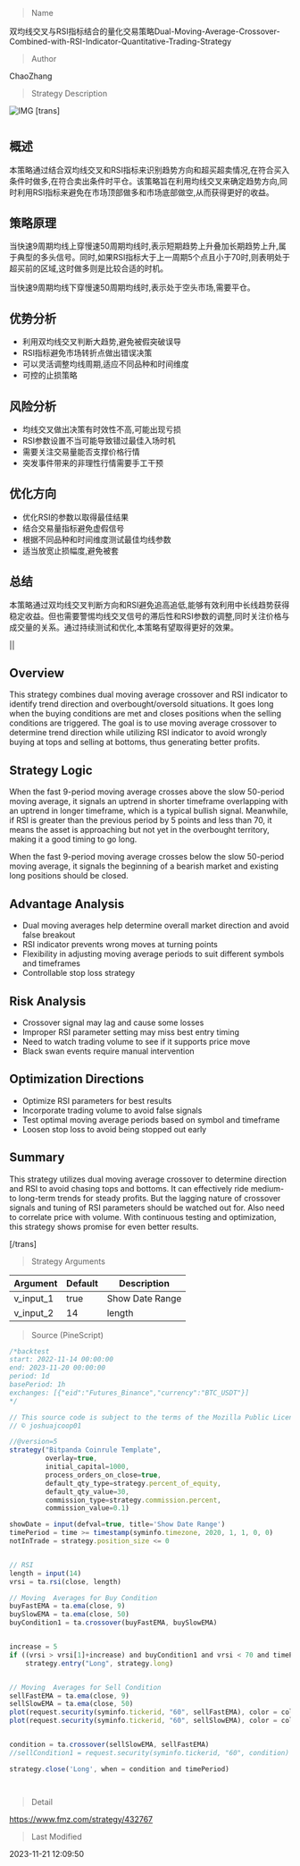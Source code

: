 
> Name

双均线交叉与RSI指标结合的量化交易策略Dual-Moving-Average-Crossover-Combined-with-RSI-Indicator-Quantitative-Trading-Strategy

> Author

ChaoZhang

> Strategy Description

![IMG](https://www.fmz.com/upload/asset/150b97cd28da910a46f.png)
[trans]

# 

## 概述

本策略通过结合双均线交叉和RSI指标来识别趋势方向和超买超卖情况,在符合买入条件时做多,在符合卖出条件时平仓。该策略旨在利用均线交叉来确定趋势方向,同时利用RSI指标来避免在市场顶部做多和市场底部做空,从而获得更好的收益。

## 策略原理

当快速9周期均线上穿慢速50周期均线时,表示短期趋势上升叠加长期趋势上升,属于典型的多头信号。同时,如果RSI指标大于上一周期5个点且小于70时,则表明处于超买前的区域,这时做多则是比较合适的时机。

当快速9周期均线下穿慢速50周期均线时,表示处于空头市场,需要平仓。

## 优势分析

- 利用双均线交叉判断大趋势,避免被假突破误导
- RSI指标避免市场转折点做出错误决策
- 可以灵活调整均线周期,适应不同品种和时间维度
- 可控的止损策略

## 风险分析

- 均线交叉做出决策有时效性不高,可能出现亏损
- RSI参数设置不当可能导致错过最佳入场时机
- 需要关注交易量能否支撑价格行情
- 突发事件带来的非理性行情需要手工干预

## 优化方向

- 优化RSI的参数以取得最佳结果
- 结合交易量指标避免虚假信号
- 根据不同品种和时间维度测试最佳均线参数
- 适当放宽止损幅度,避免被套

## 总结

本策略通过双均线交叉判断方向和RSI避免追高追低,能够有效利用中长线趋势获得稳定收益。但也需要警惕均线交叉信号的滞后性和RSI参数的调整,同时关注价格与成交量的关系。通过持续测试和优化,本策略有望取得更好的效果。

||

## Overview

This strategy combines dual moving average crossover and RSI indicator to identify trend direction and overbought/oversold situations. It goes long when the buying conditions are met and closes positions when the selling conditions are triggered. The goal is to use moving average crossover to determine trend direction while utilizing RSI indicator to avoid wrongly buying at tops and selling at bottoms, thus generating better profits.

## Strategy Logic  

When the fast 9-period moving average crosses above the slow 50-period moving average, it signals an uptrend in shorter timeframe overlapping with an uptrend in longer timeframe, which is a typical bullish signal. Meanwhile, if RSI is greater than the previous period by 5 points and less than 70, it means the asset is approaching but not yet in the overbought territory, making it a good timing to go long.

When the fast 9-period moving average crosses below the slow 50-period moving average, it signals the beginning of a bearish market and existing long positions should be closed.

## Advantage Analysis

- Dual moving averages help determine overall market direction and avoid false breakout
- RSI indicator prevents wrong moves at turning points  
- Flexibility in adjusting moving average periods to suit different symbols and timeframes
- Controllable stop loss strategy

## Risk Analysis  

- Crossover signal may lag and cause some losses
- Improper RSI parameter setting may miss best entry timing
- Need to watch trading volume to see if it supports price move
- Black swan events require manual intervention 

## Optimization Directions

- Optimize RSI parameters for best results
- Incorporate trading volume to avoid false signals
- Test optimal moving average periods based on symbol and timeframe
- Loosen stop loss to avoid being stopped out early

## Summary

This strategy utilizes dual moving average crossover to determine direction and RSI to avoid chasing tops and bottoms. It can effectively ride medium- to long-term trends for steady profits. But the lagging nature of crossover signals and tuning of RSI parameters should be watched out for. Also need to correlate price with volume. With continuous testing and optimization, this strategy shows promise for even better results.

[/trans]

> Strategy Arguments



|Argument|Default|Description|
|----|----|----|
|v_input_1|true|Show Date Range|
|v_input_2|14|length|


> Source (PineScript)

``` javascript
/*backtest
start: 2022-11-14 00:00:00
end: 2023-11-20 00:00:00
period: 1d
basePeriod: 1h
exchanges: [{"eid":"Futures_Binance","currency":"BTC_USDT"}]
*/

// This source code is subject to the terms of the Mozilla Public License 2.0 at https://mozilla.org/MPL/2.0/
// © joshuajcoop01

//@version=5
strategy("Bitpanda Coinrule Template",
         overlay=true,
         initial_capital=1000,
         process_orders_on_close=true,
         default_qty_type=strategy.percent_of_equity,
         default_qty_value=30,
         commission_type=strategy.commission.percent,
         commission_value=0.1)

showDate = input(defval=true, title='Show Date Range')
timePeriod = time >= timestamp(syminfo.timezone, 2020, 1, 1, 0, 0)
notInTrade = strategy.position_size <= 0


// RSI
length = input(14)
vrsi = ta.rsi(close, length)

// Moving  Averages for Buy Condition
buyFastEMA = ta.ema(close, 9)
buySlowEMA = ta.ema(close, 50)
buyCondition1 = ta.crossover(buyFastEMA, buySlowEMA)


increase = 5
if ((vrsi > vrsi[1]+increase) and buyCondition1 and vrsi < 70 and timePeriod)
    strategy.entry("Long", strategy.long)


// Moving  Averages for Sell Condition
sellFastEMA = ta.ema(close, 9)
sellSlowEMA = ta.ema(close, 50)
plot(request.security(syminfo.tickerid, "60", sellFastEMA), color = color.blue)
plot(request.security(syminfo.tickerid, "60", sellSlowEMA), color = color.green)


condition = ta.crossover(sellSlowEMA, sellFastEMA)
//sellCondition1 = request.security(syminfo.tickerid, "60", condition)

strategy.close('Long', when = condition and timePeriod)




```

> Detail

https://www.fmz.com/strategy/432767

> Last Modified

2023-11-21 12:09:50

